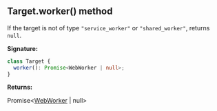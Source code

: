 ## Target.worker() method

If the target is not of type `"service_worker"` or `"shared_worker"`, returns `null`.

**Signature:**

```typescript
class Target {
  worker(): Promise<WebWorker | null>;
}
```

**Returns:**

Promise&lt;[WebWorker](./puppeteer.webworker.md) \| null&gt;
